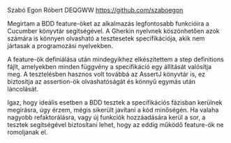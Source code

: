 Szabó Egon Róbert DEQGWW https://github.com/szaboegon

Megírtam a BDD feature-öket az alkalmazás legfontosabb funkcióira a Cucumber könyvtár segítségével. A Gherkin nyelvnek köszönhetően azok számára is könnyen olvasható a tesztesetek specifikációja, akik nem jártasak a programozási nyelvekben.

A feature-ök definiálása után mindegyikhez elkészítettem a step definitions fájlt, amelyekben minden függvény a specifikáció egy állítását valósítja meg. A tesztelésben hasznos volt továbbá az AssertJ könyvtár is, ez biztosítja az assertion-ök olvashatóságát és könnyű egymás után láncolását.

Igaz, hogy ideális esetben a BDD tesztek a specifikációs fázisban kerülnek megírásra, úgy érzem, mégis sikerült javítani a kód minőségén. Ha valaha nagyobb refaktorálásra, vagy új funkciók hozzáadására kerül a sor, a tesztek segítségével biztosítani lehet, hogy az eddig működő feature-ök ne romoljanak el.
